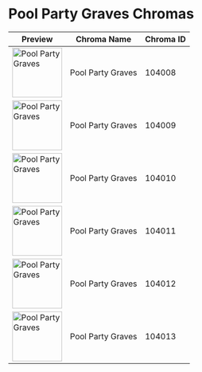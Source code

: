 # Pool Party Graves Chromas

| Preview | Chroma Name | Chroma ID |
|---|---|---|
| <img src='https://raw.communitydragon.org/latest/plugins/rcp-be-lol-game-data/global/default/v1/champion-chroma-images/104/104008.png' alt='Pool Party Graves' width='100'> | Pool Party Graves | 104008 |
| <img src='https://raw.communitydragon.org/latest/plugins/rcp-be-lol-game-data/global/default/v1/champion-chroma-images/104/104009.png' alt='Pool Party Graves' width='100'> | Pool Party Graves | 104009 |
| <img src='https://raw.communitydragon.org/latest/plugins/rcp-be-lol-game-data/global/default/v1/champion-chroma-images/104/104010.png' alt='Pool Party Graves' width='100'> | Pool Party Graves | 104010 |
| <img src='https://raw.communitydragon.org/latest/plugins/rcp-be-lol-game-data/global/default/v1/champion-chroma-images/104/104011.png' alt='Pool Party Graves' width='100'> | Pool Party Graves | 104011 |
| <img src='https://raw.communitydragon.org/latest/plugins/rcp-be-lol-game-data/global/default/v1/champion-chroma-images/104/104012.png' alt='Pool Party Graves' width='100'> | Pool Party Graves | 104012 |
| <img src='https://raw.communitydragon.org/latest/plugins/rcp-be-lol-game-data/global/default/v1/champion-chroma-images/104/104013.png' alt='Pool Party Graves' width='100'> | Pool Party Graves | 104013 |
